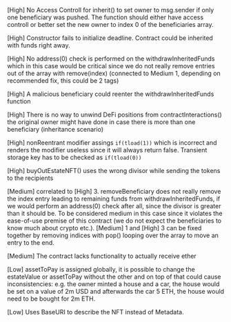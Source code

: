 [High] No Access Controll for inherit() to set owner to msg.sender if only one beneficiary was pushed. The function should either have access controll or better set the new owner to index 0 of the beneficiaries array.

[High] Constructor fails to initialize deadline. Contract could be inherited with funds right away.

[High] No address(0) check is performed on the withdrawInheritedFunds which in this case would be critical since we do not really remove entries out of the array with remove(index) (connected to Medium 1, depending on recommended fix, this could be 2 tags)

[High] A malicious beneficiary could reenter the withdrawInheritedFunds function

[High] There is no way to unwind DeFi positions from contractInteractions() the original owner might have done in case there is more than one beneficiary (inheritance scenario)

[High] nonReentrant modifier assings ```if(tload(1))``` which is incorrect and renders the modifier useless since it will always return false. Transient storage key has to be checked as ```if(tload(0))```

[High] buyOutEstateNFT() uses the wrong divisor while sending the tokens to the recipients

[Medium] correlated to [High] 3. removeBeneficiary does not really remove the index entry leading to remaining funds from withdrawInheritedFunds, if we would perform an address(0) check after all, since the divisor is greater than it should be. To be considered medium in this case since it violates the ease-of-use premise of this contract (we do not expect the beneficiaries to know much about crypto etc.). [Medium] 1 and [High] 3 can be fixed together by removing indices with pop() looping over the array to move an entry to the end.

[Medium] The contract lacks functionality to actually receive ether

[Low] assetToPay is assigned globally, it is possible to change the estateValue or assetToPay without the other and on top of that could cause inconsistencies: e.g. the owner minted a house and a car, the house would be set on a value of 2m USD and afterwards the car 5 ETH, the house would need to be bought for 2m ETH.

[Low] Uses BaseURI to describe the NFT instead of Metadata.